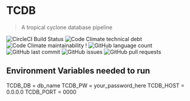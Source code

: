 # TCDB 
> A tropical cyclone database pipeline

![CircleCI Build Status](https://circleci.com/gh/circleci/circleci-images.svg?style=shield)
![Code Climate technical debt](https://img.shields.io/codeclimate/tech-debt/jjm0022/tcdb)
![Code Climate maintainability](https://img.shields.io/codeclimate/maintainability/jjm0022/tcdb)
!
![GitHub language count](https://img.shields.io/github/languages/count/jjm0022/tcdb?style=plastic)
![GitHub last commit](https://img.shields.io/github/last-commit/jjm0022/tcdb)
![GitHub issues](https://img.shields.io/github/issues/jjm0022/tcdb)
![GitHub pull requests](https://img.shields.io/github/issues-pr/jjm0022/tcdb)


## Environment Variables needed to run
TCDB_DB = db_name
TCDB_PW = your_password_here
TCDB_HOST = 0.0.0.0
TCDB_PORT = 0000